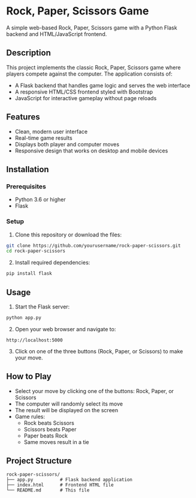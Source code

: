 # Rock, Paper, Scissors Game

A simple web-based Rock, Paper, Scissors game with a Python Flask backend and HTML/JavaScript frontend.

## Description

This project implements the classic Rock, Paper, Scissors game where players compete against the computer. The application consists of:

- A Flask backend that handles game logic and serves the web interface
- A responsive HTML/CSS frontend styled with Bootstrap
- JavaScript for interactive gameplay without page reloads

## Features

- Clean, modern user interface
- Real-time game results
- Displays both player and computer moves
- Responsive design that works on desktop and mobile devices

## Installation

### Prerequisites

- Python 3.6 or higher
- Flask

### Setup

1. Clone this repository or download the files:

```bash
git clone https://github.com/yourusername/rock-paper-scissors.git
cd rock-paper-scissors
```

2. Install required dependencies:

```bash
pip install flask
```

## Usage

1. Start the Flask server:

```bash
python app.py
```

2. Open your web browser and navigate to:

```
http://localhost:5000
```

3. Click on one of the three buttons (Rock, Paper, or Scissors) to make your move.

## How to Play

- Select your move by clicking one of the buttons: Rock, Paper, or Scissors
- The computer will randomly select its move
- The result will be displayed on the screen
- Game rules:
  - Rock beats Scissors
  - Scissors beats Paper
  - Paper beats Rock
  - Same moves result in a tie

## Project Structure

```
rock-paper-scissors/
├── app.py          # Flask backend application
├── index.html      # Frontend HTML file
└── README.md       # This file
```

